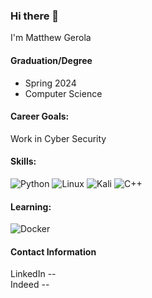 ### Hi there 👋
I'm Matthew Gerola

#### Graduation/Degree
+ Spring 2024
+ Computer Science

#### Career Goals:
Work in Cyber Security

#### Skills:
![Python](https://img.shields.io/badge/python-4b8bbe?style=for-the-badge&logo=Python&logoColor=%23ffd43b)
![Linux](https://img.shields.io/badge/linux-333333?style=for-the-badge&logo=Linux&logoColor=%23ffffff)
![Kali](https://img.shields.io/badge/Kali%20Linux-89cff0?style=for-the-badge&logo=Kali%20Linux&logoColor=%23000000)
![C++](https://img.shields.io/badge/C%2B%2B-00008b?style=for-the-badge&logo=C%2B%2B&logoColor=%23FFFFFF)


#### Learning:
![Docker](https://img.shields.io/badge/Docker-0db7ed?style=for-the-badge&logo=Docker&logoColor=%23384d54)

#### Contact Information
LinkedIn -- <br>
Indeed --

<!--
**Gerola/Gerola** is a ✨ _special_ ✨ repository because its `README.md` (this file) appears on your GitHub profile.

Here are some ideas to get you started:

- 🔭 I’m currently working on ...
- 🌱 I’m currently learning ...
- 👯 I’m looking to collaborate on ...
- 🤔 I’m looking for help with ...
- 💬 Ask me about ...
- 📫 How to reach me: ...
- 😄 Pronouns: ...
- ⚡ Fun fact: ...
-->

